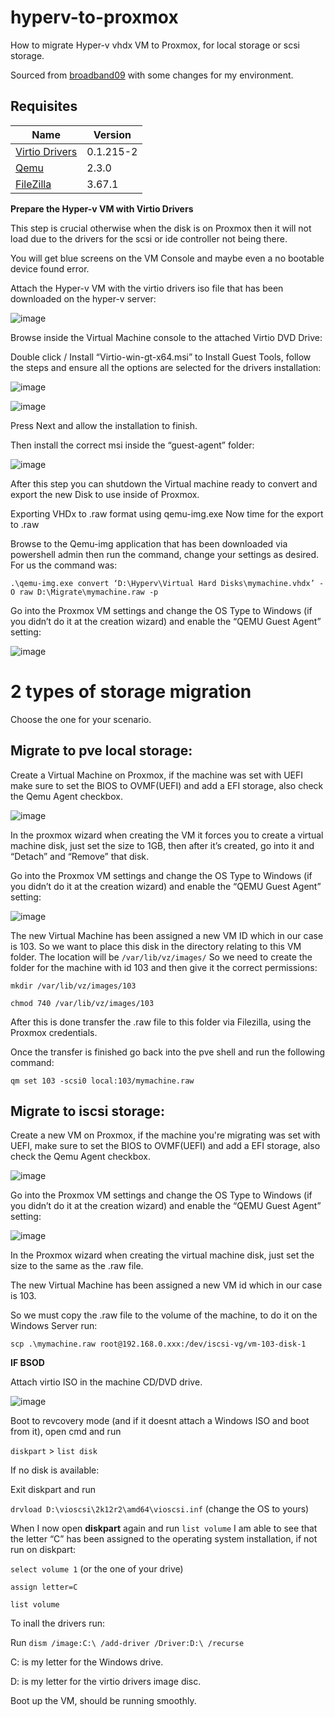 # hyperv-to-proxmox
How to migrate Hyper-v vhdx VM to Proxmox, for local storage or scsi storage.

Sourced from [broadband09](https://broadband9.co.uk/how-to-migrate-hyper-v-vhdx-vm-to-proxmox-qcow2/) with some changes for my environment.

## Requisites

| Name | Version |
|------|---------|
| <a name="Virtio Drivers"></a> [Virtio Drivers](https://fedorapeople.org/groups/virt/virtio-win/direct-downloads/archive-virtio/virtio-win-0.1.215-2/virtio-win.iso) | 0.1.215-2 |
| <a name="Qemu "></a> [Qemu ](https://cloudbase.it/qemu-img-windows/) |2.3.0 |
| <a name="FileZilla "></a> [FileZilla ](https://cloudbase.it/qemu-img-windows/](https://filezilla-project.org/download.php)) |3.67.1|

**Prepare the Hyper-v VM with Virtio Drivers**


This step is crucial otherwise when the disk is on Proxmox then it will not load due to the drivers for the scsi or ide controller not being there.

You will get blue screens on the VM Console and maybe even a no bootable device found error.

Attach the Hyper-v VM with the virtio drivers iso file that has been downloaded on the hyper-v server:

![image](https://github.com/lucianothesilva/hyperv-to-proxmox/assets/20344783/fab537b9-5a82-454b-a93c-1c48eb9aaee7)

Browse inside the Virtual Machine console to the attached Virtio DVD Drive:

Double click / Install “Virtio-win-gt-x64.msi” to Install Guest Tools, follow the steps and ensure all the options are selected for the drivers installation:

![image](https://github.com/lucianothesilva/hyperv-to-proxmox/assets/20344783/9f5140c2-c8ba-4880-a934-29c0b566b58e)

![image](https://github.com/lucianothesilva/hyperv-to-proxmox/assets/20344783/0aa97cd8-bdf1-40da-91a4-3d07f40e3218)

Press Next and allow the installation to finish.

Then install the correct msi inside the “guest-agent” folder:

![image](https://github.com/lucianothesilva/hyperv-to-proxmox/assets/20344783/29b242bc-7a93-4b2a-b3ad-5bf5c932aac4)


After this step you can shutdown the Virtual machine ready to convert and export the new Disk to use inside of Proxmox.

Exporting VHDx to .raw format using qemu-img.exe
Now time for the export to .raw

Browse to the Qemu-img application that has been downloaded via powershell admin then run the command, change your settings as desired. For us the command was:

`.\qemu-img.exe convert ‘D:\Hyperv\Virtual Hard Disks\mymachine.vhdx’ -O raw D:\Migrate\mymachine.raw -p`





Go into the Proxmox VM settings and change the OS Type to Windows (if you didn’t do it at the creation wizard) and enable the “QEMU Guest Agent” setting:

![image](https://github.com/lucianothesilva/hyperv-to-proxmox/assets/20344783/17f6dc4e-89cf-4fca-9118-a3b4d328ff15)


# 2 types of storage migration

Choose the one for your scenario.

## **Migrate to pve local storage:**

Create a Virtual Machine on Proxmox, if the machine was set with UEFI make sure to set the BIOS to OVMF(UEFI) and add a EFI storage, also check the Qemu Agent checkbox.

![image](https://github.com/user-attachments/assets/d013942b-45dd-4138-81fd-d2e2d5d31c3f)

In the proxmox wizard when creating the VM it forces you to create a virtual machine disk, just set the size to 1GB, then after it’s created, go into it and “Detach” and “Remove” that disk.

Go into the Proxmox VM settings and change the OS Type to Windows (if you didn’t do it at the creation wizard) and enable the “QEMU Guest Agent” setting:

![image](https://github.com/lucianothesilva/hyperv-to-proxmox/assets/20344783/17f6dc4e-89cf-4fca-9118-a3b4d328ff15)

The new Virtual Machine has been assigned a new VM ID which in our case is 103.
So we want to place this disk in the directory relating to this VM folder.
The location will be `/var/lib/vz/images/`
So we need to create the folder for the machine with id 103 and then give it the correct permissions:

`mkdir /var/lib/vz/images/103`

`chmod 740 /var/lib/vz/images/103`

After this is done transfer the .raw file to this folder via Filezilla, using the Proxmox credentials.

Once the transfer is finished go back into the pve shell and run the following command:

`qm set 103 -scsi0 local:103/mymachine.raw`


## **Migrate to iscsi storage:**

Create a new VM on Proxmox, if the machine you're migrating was set with UEFI, make sure to set the BIOS to OVMF(UEFI) and add a EFI storage, also check the Qemu Agent checkbox.

![image](https://github.com/user-attachments/assets/d013942b-45dd-4138-81fd-d2e2d5d31c3f)

Go into the Proxmox VM settings and change the OS Type to Windows (if you didn’t do it at the creation wizard) and enable the “QEMU Guest Agent” setting:

![image](https://github.com/lucianothesilva/hyperv-to-proxmox/assets/20344783/17f6dc4e-89cf-4fca-9118-a3b4d328ff15)


In the Proxmox wizard when creating the virtual machine disk, just set the size to the same as the .raw file.

The new Virtual Machine has been assigned a new VM id which in our case is 103.

So we must copy the .raw file to the volume of the machine, to do it on the Windows Server run:

`scp .\mymachine.raw root@192.168.0.xxx:/dev/iscsi-vg/vm-103-disk-1`



**IF BSOD**

Attach virtio ISO in the machine CD/DVD drive.

![image](https://github.com/lucianothesilva/hyperv-to-proxmox/assets/20344783/74f0c53e-02bf-4073-a15c-aedd554c275d)


Boot to revcovery mode (and if it doesnt attach a Windows ISO and boot from it), open cmd and run 

`diskpart` > `list disk`

If no disk is available:

Exit diskpart and run 

`drvload D:\vioscsi\2k12r2\amd64\vioscsi.inf` (change the OS to yours)

When I now open **diskpart** again and run `list volume` I am able to see that the letter “C” has been assigned to the operating system installation, if not run on diskpart:

`select volume 1` (or the one of your drive)

`assign letter=C`

`list volume`

To inall the drivers run:

Run `dism /image:C:\ /add-driver /Driver:D:\ /recurse`

C: is my letter for the Windows drive.

D: is my letter for the virtio drivers image disc.

Boot up the VM, should be running smoothly.
